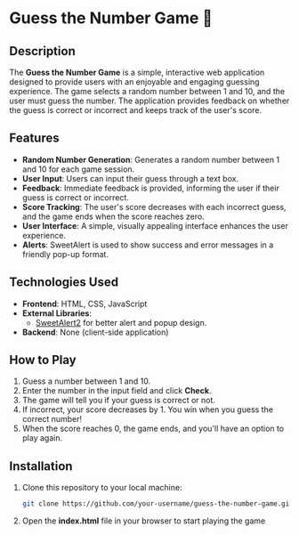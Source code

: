 # Guess the Number Game 🎯

## Description
The **Guess the Number Game** is a simple, interactive web application designed to provide users with an enjoyable and engaging guessing experience. The game selects a random number between 1 and 10, and the user must guess the number. The application provides feedback on whether the guess is correct or incorrect and keeps track of the user's score.

## Features
- **Random Number Generation**: Generates a random number between 1 and 10 for each game session.
- **User Input**: Users can input their guess through a text box.
- **Feedback**: Immediate feedback is provided, informing the user if their guess is correct or incorrect.
- **Score Tracking**: The user's score decreases with each incorrect guess, and the game ends when the score reaches zero.
- **User Interface**: A simple, visually appealing interface enhances the user experience.
- **Alerts**: SweetAlert is used to show success and error messages in a friendly pop-up format.

## Technologies Used
- **Frontend**: HTML, CSS, JavaScript
- **External Libraries**: 
  - [SweetAlert2](https://sweetalert2.github.io/) for better alert and popup design.
- **Backend**: None (client-side application)

## How to Play
1. Guess a number between 1 and 10.
2. Enter the number in the input field and click **Check**.
3. The game will tell you if your guess is correct or not.
4. If incorrect, your score decreases by 1. You win when you guess the correct number!
5. When the score reaches 0, the game ends, and you'll have an option to play again.

## Installation
1. Clone this repository to your local machine:
   ```bash
   git clone https://github.com/your-username/guess-the-number-game.git
   ```
2. Open the **index.html** file in your browser to start playing the game

